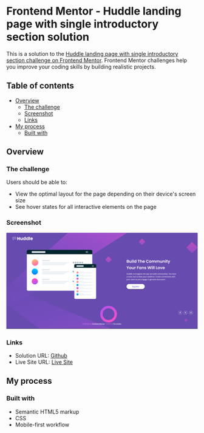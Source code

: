 # Frontend Mentor - Huddle landing page with single introductory section solution

This is a solution to the [Huddle landing page with single introductory section challenge on Frontend Mentor](https://www.frontendmentor.io/challenges/huddle-landing-page-with-a-single-introductory-section-B_2Wvxgi0). Frontend Mentor challenges help you improve your coding skills by building realistic projects. 

## Table of contents

- [Overview](#overview)
  - [The challenge](#the-challenge)
  - [Screenshot](#screenshot)
  - [Links](#links)
- [My process](#my-process)
  - [Built with](#built-with)

## Overview

### The challenge

Users should be able to:

- View the optimal layout for the page depending on their device's screen size
- See hover states for all interactive elements on the page

### Screenshot

![](./design/desktop-result.png)

### Links

- Solution URL: [Github](https://github.com/timavidon/Huddle-landing-page-with-a-single-introductory-section)
- Live Site URL: [Live Site](https://timavidon.github.io/Huddle-landing-page-with-a-single-introductory-section/)

## My process

### Built with

- Semantic HTML5 markup
- CSS
- Mobile-first workflow

